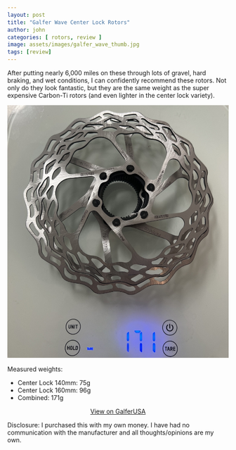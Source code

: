 ```yaml
---
layout: post
title: "Galfer Wave Center Lock Rotors"
author: john
categories: [ rotors, review ]
image: assets/images/galfer_wave_thumb.jpg
tags: [review]
---
```


After putting nearly 6,000 miles on these through lots of gravel, hard braking, and wet conditions, I can confidently recommend these rotors. Not only do they look fantastic, but they are the same weight as the super expensive Carbon-Ti rotors (and even lighter in the center lock variety).

![Alt text](../assets/images/galfer_wave_weight.jpg)

Measured weights:
- Center Lock 140mm: 75g
- Center Lock 160mm: 96g
- Combined: 171g

<span style="margin:auto; display:table;">
<a target="_blank" href="https://www.galferusa.com/shop/bike/bike-rotors/road-bicycle-wave-rotor-center-lock-160mm-x-1-8mm-98-grams-front-or-rear-rotor-db102wcl" class="btn btn-outline-success btn-lg btn-round ml-1">View on GalferUSA</a>
</span>


Disclosure: I purchased this with my own money. I have had no communication with the manufacturer and all thoughts/opinions are my own.